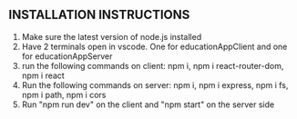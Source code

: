 INSTALLATION INSTRUCTIONS
-------------------------


1) Make sure the latest version of node.js installed
2) Have 2 terminals open in vscode. One for educationAppClient and one for educationAppServer
3) run the following commands on client:
npm i, 
npm i react-router-dom,
npm i react
4) Run the following commands on server:
npm i,
npm i express,
npm i fs,
npm i path,
npm i cors
5) Run "npm run dev" on the client and "npm start" on the server side
   
